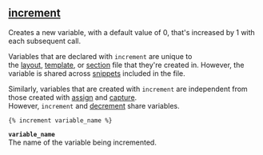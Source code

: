## [increment](https://shopify.dev/docs/api/liquid/tags/increment)

Creates a new variable, with a default value of 0, that's increased by 1 with each subsequent call.

Variables that are declared with `increment` are unique to the [layout](https://shopify.dev/themes/architecture/layouts), [template](https://shopify.dev/themes/architecture/templates), or [section](https://shopify.dev/themes/architecture/sections) file that they're created in. However, the variable is shared across [snippets](https://shopify.dev/themes/architecture#snippets) included in the file.

Similarly, variables that are created with `increment` are independent from those created with [assign](https://shopify.dev/docs/api/liquid/tags/assign) and [capture](https://shopify.dev/docs/api/liquid/tags/capture). However, `increment` and [decrement](https://shopify.dev/docs/api/liquid/tags/decrement) share variables.

```liquid
{% increment variable_name %}
```

**`variable_name`**  
The name of the variable being incremented.
